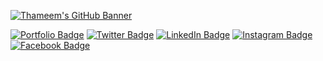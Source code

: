 [![Thameem's GitHub Banner](https://d33wubrfki0l68.cloudfront.net/2dde0ac8ea02e1e1a12d4c8e9a874b428b7e7564/b083d/assets/front/images/logo.png)](https://www.thameem.me)

[![Portfolio Badge](https://img.shields.io/badge/Portfolio-Visit-informational?style=flat&logo=&logoColor=white&color=4267B2)](https://www.thameem.me)
[![Twitter Badge](https://img.shields.io/badge/Twitter-Profile-informational?style=flat&logo=twitter&logoColor=white&color=1CA2F1)](https://twitter.com/thameemk612)
[![LinkedIn Badge](https://img.shields.io/badge/LinkedIn-Profile-informational?style=flat&logo=linkedin&logoColor=white&color=0D76A8)](https://www.linkedin.com/in/thameem-karakkoth/)
[![Instagram Badge](https://img.shields.io/badge/InstaGram-Profile-informational?style=flat&logo=instagram&logoColor=white&color=bc2a8d)](https://www.instagram.com/thameemk612/)
[![Facebook Badge](https://img.shields.io/badge/FaceBook-Profile-informational?style=flat&logo=faceBook&logoColor=white&color=4267B2)](https://www.facebook.com/thameemk612/)
